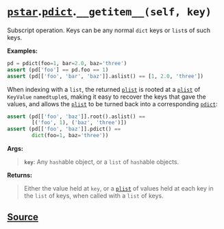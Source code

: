 # [`pstar`](./pstar.md).[`pdict`](./pstar_pdict.md).`__getitem__(self, key)`

Subscript operation. Keys can be any normal `dict` keys or `list`s of such keys.

**Examples:**
```python
pd = pdict(foo=1, bar=2.0, baz='three')
assert (pd['foo'] == pd.foo == 1)
assert (pd[['foo', 'bar', 'baz']].aslist() == [1, 2.0, 'three'])
```

When indexing with a `list`, the returned [`plist`](./pstar_plist.md) is rooted at a [`plist`](./pstar_plist.md) of
`KeyValue` `namedtuple`s, making it easy to recover the keys that gave the values, and
allows the [`plist`](./pstar_plist.md) to be turned back into a corresponding [`pdict`](./pstar_pdict.md):
```python
assert (pd[['foo', 'baz']].root().aslist() ==
        [('foo', 1), ('baz', 'three')])
assert (pd[['foo', 'baz']].pdict() ==
        dict(foo=1, baz='three'))
```

**Args:**

>    **`key`**: Any `hash`able object, or a `list` of `hash`able objects.

**Returns:**

>    Either the value held at `key`, or a [`plist`](./pstar_plist.md) of values held at each key in the `list`
>    of keys, when called with a `list` of keys.



## [Source](../pstar/pstar.py#L136-L167)